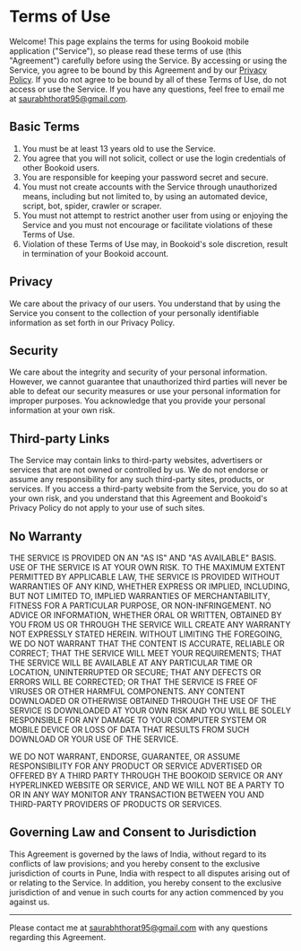 # Terms of Use

Welcome! This page explains the terms for using Bookoid mobile application ("Service"), so please read these terms of use (this "Agreement") carefully before using the Service. By accessing or using the Service, you agree to be bound by this Agreement and by our [Privacy Policy](https://saurabhthorat.github.io/bookoid/privacy). If you do not agree to be bound by all of these Terms of Use, do not access or use the Service. If you have any questions, feel free to email me at [saurabhthorat95@gmail.com](mailto:saurabhthorat95@gmail.com).

## Basic Terms

1. You must be at least 13 years old to use the Service.
2. You agree that you will not solicit, collect or use  the login credentials of other Bookoid users.
3. You are responsible for keeping your password secret and secure.
4. You must not create accounts with the Service through unauthorized means, including but not limited to, by using an automated device, script, bot, spider, crawler or scraper.
5. You must not attempt to restrict another user from using or enjoying the Service and you must not encourage or facilitate violations of these Terms of Use.
6. Violation of these Terms of Use may, in Bookoid's sole discretion, result in termination of your Bookoid account.

## Privacy

We care about the privacy of our users. You understand that by using the Service you consent to the collection of your personally identifiable information as set forth in our Privacy Policy.

## Security

We care about the integrity and security of your personal information. However, we cannot guarantee  that unauthorized third parties will never be able to defeat our security measures or use your personal information for improper purposes. You acknowledge that you provide your personal information at your own risk.

## Third-party Links

The Service may contain links to third-party websites, advertisers or services that are not owned or controlled by us. We do not endorse or assume any responsibility for any such third-party sites, products, or services. If you access a third-party website from the Service, you do so at your own risk, and you understand that this Agreement and Bookoid's Privacy Policy do not apply to your use of such sites.

## No Warranty

THE SERVICE IS PROVIDED ON AN "AS IS" AND "AS AVAILABLE" BASIS. USE OF THE SERVICE IS AT YOUR OWN RISK. TO THE MAXIMUM EXTENT PERMITTED BY APPLICABLE LAW, THE SERVICE IS PROVIDED WITHOUT WARRANTIES OF ANY KIND, WHETHER EXPRESS OR IMPLIED, INCLUDING, BUT NOT LIMITED TO, IMPLIED WARRANTIES OF MERCHANTABILITY, FITNESS FOR A PARTICULAR PURPOSE, OR NON-INFRINGEMENT. NO ADVICE OR INFORMATION, WHETHER ORAL OR WRITTEN, OBTAINED BY YOU FROM US OR THROUGH THE SERVICE WILL CREATE ANY WARRANTY NOT EXPRESSLY STATED HEREIN. WITHOUT LIMITING THE FOREGOING, WE DO NOT WARRANT THAT THE CONTENT IS ACCURATE, RELIABLE OR CORRECT; THAT THE SERVICE WILL MEET YOUR REQUIREMENTS; THAT THE SERVICE WILL BE AVAILABLE AT ANY PARTICULAR TIME OR LOCATION, UNINTERRUPTED OR SECURE; THAT ANY DEFECTS OR ERRORS WILL BE CORRECTED; OR THAT THE SERVICE IS FREE OF VIRUSES OR OTHER HARMFUL COMPONENTS. ANY CONTENT DOWNLOADED OR OTHERWISE OBTAINED THROUGH THE USE OF THE SERVICE IS DOWNLOADED AT YOUR OWN RISK AND YOU WILL BE SOLELY RESPONSIBLE FOR ANY DAMAGE TO YOUR COMPUTER SYSTEM OR MOBILE DEVICE OR LOSS OF DATA THAT RESULTS FROM SUCH DOWNLOAD OR YOUR USE OF THE SERVICE. 

WE DO NOT WARRANT, ENDORSE, GUARANTEE, OR ASSUME RESPONSIBILITY FOR ANY PRODUCT OR SERVICE ADVERTISED OR OFFERED BY A THIRD PARTY THROUGH THE BOOKOID SERVICE OR ANY HYPERLINKED WEBSITE OR SERVICE, AND WE WILL NOT BE A PARTY TO OR IN ANY WAY MONITOR ANY TRANSACTION BETWEEN YOU AND THIRD-PARTY PROVIDERS OF PRODUCTS OR SERVICES.

## Governing Law and Consent to Jurisdiction

This Agreement is governed by the laws of India, without regard to its conflicts of law provisions; and you hereby consent to the exclusive jurisdiction of courts in Pune, India with respect to all disputes arising out of or relating to the Service. In addition, you hereby consent to the exclusive jurisdiction of and venue in such courts for any action commenced by you against us.

---

Please contact me at [saurabhthorat95@gmail.com](mailto:saurabhthorat95@gmail.com) with any questions regarding this Agreement.
